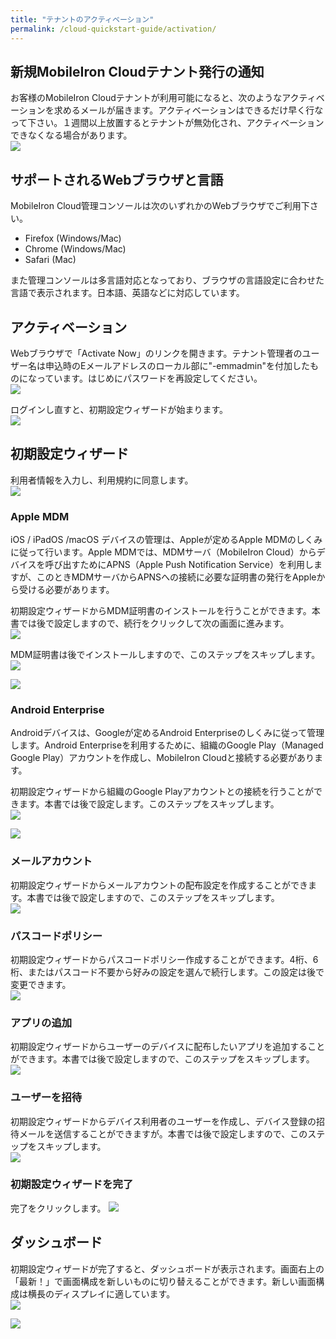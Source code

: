 ```yaml
---
title: "テナントのアクティベーション"
permalink: /cloud-quickstart-guide/activation/
---
```


## 新規MobileIron Cloudテナント発行の通知

お客様のMobileIron Cloudテナントが利用可能になると、次のようなアクティベーションを求めるメールが届きます。アクティベーションはできるだけ早く行なって下さい。１週間以上放置するとテナントが無効化され、アクティベーションできなくなる場合があります。  
![](/assets/cloud-quickstart-guide/images/224ADB9A-27CE-4FD1-81DC-C128654B8A34.png)

## サポートされるWebブラウザと言語

MobileIron Cloud管理コンソールは次のいずれかのWebブラウザでご利用下さい。

- Firefox (Windows/Mac)
- Chrome (Windows/Mac)
- Safari (Mac)

また管理コンソールは多言語対応となっており、ブラウザの言語設定に合わせた言語で表示されます。日本語、英語などに対応しています。

## アクティベーション

Webブラウザで「Activate Now」のリンクを開きます。テナント管理者のユーザー名は申込時のEメールアドレスのローカル部に"-emmadmin"を付加したものになっています。はじめにパスワードを再設定してください。  
![](/assets/cloud-quickstart-guide/images/8109B867-A19A-4EFF-AC5A-7E0DEA95CD71.png)

ログインし直すと、初期設定ウィザードが始まります。  
![](/assets/cloud-quickstart-guide/images/3BB23D22-C85B-49B6-BC8F-07F1CA31F7A0.png)

## 初期設定ウィザード

利用者情報を入力し、利用規約に同意します。  
![](/assets/cloud-quickstart-guide/images/1385478E-DCFB-49F7-BA79-494E387EF53F.png)

### Apple MDM

iOS / iPadOS /macOS デバイスの管理は、Appleが定めるApple MDMのしくみに従って行います。Apple MDMでは、MDMサーバ（MobileIron Cloud）からデバイスを呼び出すためにAPNS（Apple Push Notification Service）を利用しますが、このときMDMサーバからAPNSへの接続に必要な証明書の発行をAppleから受ける必要があります。

初期設定ウィザードからMDM証明書のインストールを行うことができます。本書では後で設定しますので、続行をクリックして次の画面に進みます。  
![](/assets/cloud-quickstart-guide/images/7F0D17CA-C9CC-47C8-8A8C-5099BA23871E.png)

MDM証明書は後でインストールしますので、このステップをスキップします。  
![](/assets/cloud-quickstart-guide/images/3EB247FE-547C-4254-92DC-C4A8AA2FF257.png)

![](/assets/cloud-quickstart-guide/images/DBCB0D45-88B5-416B-84B3-7D3826C27EC3.png)

### Android Enterprise

Androidデバイスは、Googleが定めるAndroid Enterpriseのしくみに従って管理します。Android Enterpriseを利用するために、組織のGoogle Play（Managed Google Play）アカウントを作成し、MobileIron Cloudと接続する必要があります。

初期設定ウィザードから組織のGoogle Playアカウントとの接続を行うことができます。本書では後で設定します。このステップをスキップします。  
![](/assets/cloud-quickstart-guide/images/07B32250-AFB3-4FCA-A464-6907843C5313.png)

![](/assets/cloud-quickstart-guide/images/C1970516-2883-4A90-B9D2-CA2743612B38.png)

### メールアカウント

初期設定ウィザードからメールアカウントの配布設定を作成することができます。本書では後で設定しますので、このステップをスキップします。  
![](/assets/cloud-quickstart-guide/images/155AB72C-B141-42C8-88D8-435F3BA6A28B.png)


### パスコードポリシー

初期設定ウィザードからパスコードポリシー作成することができます。4桁、6桁、またはパスコード不要から好みの設定を選んで続行します。この設定は後で変更できます。  
![](/assets/cloud-quickstart-guide/images/6D780153-A450-4F1F-81F2-BF5B0C45A015.png)


### アプリの追加

初期設定ウィザードからユーザーのデバイスに配布したいアプリを追加することができます。本書では後で設定しますので、このステップをスキップします。  
![](/assets/cloud-quickstart-guide/images/BF6A85A0-A174-4B01-A88F-34A2F63DED56.png)


### ユーザーを招待

初期設定ウィザードからデバイス利用者のユーザーを作成し、デバイス登録の招待メールを送信することができますが。本書では後で設定しますので、このステップをスキップします。  
![](/assets/cloud-quickstart-guide/images/EA560C7E-4AD5-49B5-B03E-413F67C86852.png)

### 初期設定ウィザードを完了

完了をクリックします。
![](/assets/cloud-quickstart-guide/images/DE53960E-AFD6-4F43-B9AE-480F8D932543.png)


## ダッシュボード

初期設定ウィザードが完了すると、ダッシュボードが表示されます。画面右上の「最新！」で画面構成を新しいものに切り替えることができます。新しい画面構成は横長のディスプレイに適しています。  
![](/assets/cloud-quickstart-guide/images/4DD313D1-F20A-433E-92D2-B486D562DE63.png)

![](/assets/cloud-quickstart-guide/images/DE265801-4C71-4A98-8A24-E46249B4A176.png)
